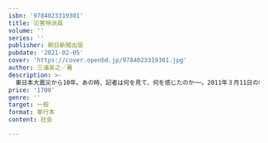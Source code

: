```yaml
---
isbn: '9784023319301'
title: 災害特派員
volume: ''
series: ''
publisher: 朝日新聞出版
pubdate: '2021-02-05'
cover: 'https://cover.openbd.jp/9784023319301.jpg'
author: 三浦英之／著
description: >-
  東日本大震災から10年。あの時、記者は何を見て、何を感じたのか──。2011年３月11日の地震発生翌日に被災地に入り、18日間最前線を歩き回って目撃した「惨状」。その後新設された「南三陸駐在」の記者として、現地の人々と１年間生活を共にした回想録。
price: '1700'
genre: ''
target: 一般
format: 単行本
content: 社会

---
```

